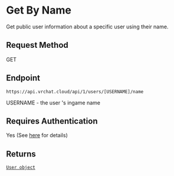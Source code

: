 # Get By Name

Get public user information about a specific user using their name.

## Request Method
GET

## Endpoint
    https://api.vrchat.cloud/api/1/users/[USERNAME]/name

USERNAME - the user 's ingame name

## Requires Authentication
Yes (See [here](/GettingStarted/QuickStart?id=authorization) for details)


## Returns

[`User object`](/Objects/User.md#user-object)
